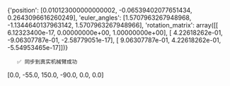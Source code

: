 {'position': [0.010123000000000002, -0.06539402077651434, 0.2643096616260249], 'euler_angles': [1.5707963267948968, -1.1344640137963142, 1.5707963267948966], 'rotation_matrix': array([[ 6.12323400e-17,  0.00000000e+00,  1.00000000e+00],
       [ 4.22618262e-01, -9.06307787e-01, -2.58779051e-17],
       [ 9.06307787e-01,  4.22618262e-01, -5.54953465e-17]])}

       ✅ 同步到真实机械臂成功
[0.0, -55.0, 150.0, -90.0, 0.0, 0.0]